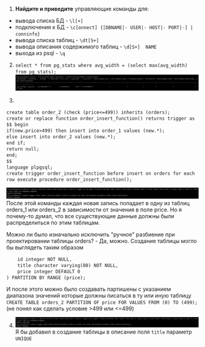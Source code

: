 1. **Найдите и приведите** управляющие команды для:
- вывода списка БД - `\l[+]`
- подключения к БД - `\c[onnect] {[DBNAME|- USER|- HOST|- PORT|-] | conninfo}`
- вывода списка таблиц - `\dt[S+]`
- вывода описания содержимого таблиц - `\d[S+]  NAME`
- выхода из psql - `\q`

2. `select * from pg_stats where avg_width = (select max(avg_width) from pg_stats);`
![avg_width_result](https://github.com/evgeniy-skt/devops-netology/blob/main/screenshots/6.4_avg_width_result.png)

3. 
```create tables order_1 (check price>499) inherits (orders); 
create table order_2 (check (price<=499)) inherits (orders);
create or replace function order_insert_function() returns trigger as $$ begin 
if(new.price>499) then insert into order_1 values (new.*); 
else insert into order_2 values (new.*); 
end if; 
return null; 
end; 
$$ 
language plpgsql;
create trigger order_insert_function before insert on orders for each row execute procedure order_insert_function(); 
```
![partitioning](https://github.com/evgeniy-skt/devops-netology/blob/main/screenshots/6.4_partitioning.png)
После этой команды каждая новая запись попадает в одну из таблиц orders_1 или orders_2 в зависимости от значения в поле price. Но я почему-то думал, что все существующие данные должны были распределиться по этим таблицам.

Можно ли было изначально исключить "ручное" разбиение при проектировании таблицы orders? - Да, можно. Создание таблицы могло бы выглядеть таким образом
```CREATE TABLE public.orders (
    id integer NOT NULL,
    title character varying(80) NOT NULL,
    price integer DEFAULT 0
) PARTITION BY RANGE (price);
```
И после этого можно было создавать партишены с указанием диапазона значений которые должны писаться в ту или иную таблицу 
```CREATE TABLE orders_2 PARTITION OF price FOR VALUES FROM (0) TO (499);``` (не понял как сделать условие >499 или <=499)

4. ![dump_result](https://github.com/evgeniy-skt/devops-netology/blob/main/screenshots/6.4_partitioning.png)
Я бы добавил в создание таблицы в описание поля `title` параметр `UNIQUE`
